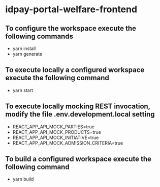 # idpay-portal-welfare-frontend

## To configure the workspace execute the following commands
- yarn install
- yarn generate

## To execute locally a configured workspace execute the following command
- yarn start

## To execute locally mocking REST invocation, modify the file .env.development.local setting
- REACT_APP_API_MOCK_PARTIES=true
- REACT_APP_API_MOCK_PRODUCTS=true
- REACT_APP_API_MOCK_INITIATIVE=true
- REACT_APP_API_MOCK_ADMISSION_CRITERIA=true

## To build a configured workspace execute the following command
- yarn build

